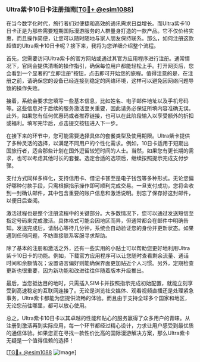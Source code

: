 ### Ultra紫卡10日卡注册指南[[TG💪+ @esim1088](https://t.me/s/esim1088)]

在当今数字化时代，旅行者们对便捷和高效的通讯需求日益增长。而Ultra紫卡10日卡正是为那些需要短期国际漫游服务的人群量身打造的一款产品。它不仅价格实惠，而且操作简便，让您可以随时随地与家人朋友保持联系。那么，如何注册这款超值的Ultra紫卡10日卡呢？接下来，我将为您详细介绍整个流程。

首先，您需要访问Ultra紫卡的官方网站或通过其官方应用程序进行注册。通常情况下，官网会提供清晰的操作指引，确保每位用户都能轻松上手。打开网页后，您会看到一个显著的“立即注册”按钮，点击即可开始您的旅程。值得注意的是，在注册之前，请确保您的设备已经连接到稳定的网络环境，这样可以避免因网络问题导致的操作失败。

接着，系统会要求您填写一些基本信息，比如姓名、电子邮件地址以及手机号码等。这些信息对于后续的服务激活至关重要，因此请务必保证所填内容准确无误。此外，如果您有任何优惠码或者推荐链接，也可以在此阶段输入以享受额外的折扣或福利。填写完毕后，点击提交按钮进入下一步。

在接下来的环节中，您可能需要选择具体的套餐类型及使用期限。Ultra紫卡提供了多种灵活的选择，以满足不同用户的个性化需求。例如，10日卡适用于短期出国旅行者，适合那些计划在国外逗留较短时间的人士。当然，如果您有更长期的需求，也可以考虑其他时长的套餐。选定合适的选项后，继续按照提示完成支付步骤。

支付方式同样多样化，支持信用卡、借记卡甚至是电子钱包等多种形式。无论您偏好哪种付款手段，只需根据指示操作即可顺利完成交易。一旦支付成功，您将会收到一封确认邮件，其中包含重要的账户信息和激活说明。别忘了保存好这封邮件，以便日后查阅。

激活过程也是整个注册流程中的关键部分。大多数情况下，您可以通过发送短信至指定号码来完成激活。具体格式可能会因地区而异，但通常都会在邮件中明确告知。发送完成后，请耐心等待几分钟，系统会自动验证您的身份并更新状态。如果遇到任何问题，不妨直接联系客服寻求帮助。

除了基本的注册和激活之外，还有一些实用的小贴士可以帮助您更好地利用Ultra紫卡10日卡的功能。例如，下载官方应用程序可以让您随时查看剩余流量、通话时间和余额情况；设置语言偏好则能确保界面更加贴近个人习惯。另外，定期检查更新也很重要，因为新功能和改进往往伴随着版本升级推出。

最后，当您抵达目的地时，只需插入SIM卡并按照指示完成初始配置，就能立刻享受到高速稳定的互联网连接了。无论是浏览社交媒体、观看视频直播还是处理紧急事务，Ultra紫卡都能为您提供流畅的体验。而且由于支持全球多个国家和地区，无论您前往哪里，都可以放心使用。

总之，Ultra紫卡10日卡以其卓越的性能和贴心的服务赢得了众多用户的青睐。从注册到激活再到实际应用，每一个环节都经过精心设计，力求让用户感受到最优质的通信体验。如果您正在寻找一款性价比高的国际漫游解决方案，那么Ultra紫卡无疑是一个值得信赖的选择！

[[TG💪+ @esim1088](https://t.me/s/esim1088) ![Image](https://i.postimg.cc/4NQfJmqS/Snipaste-2025-05-13-00-14-12.png)]
